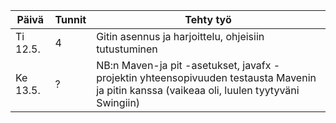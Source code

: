 Päivä    |Tunnit|Tehty työ
---------|------|----------------------------------------------------------------------------------------------------------------------------------------------
Ti 12.5. |   4  |Gitin asennus ja harjoittelu, ohjeisiin tutustuminen
Ke 13.5. |   ?  |NB:n Maven-ja pit -asetukset, javafx -projektin yhteensopivuuden testausta Mavenin ja pitin kanssa (vaikeaa oli, luulen tyytyväni Swingiin)
